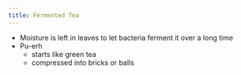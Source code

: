 ```yaml
---
title: Fermented Tea
---
```

* Moisture is left in leaves to let bacteria ferment it over a long time
* Pu-erh
	* starts like green tea
	* compressed into bricks or balls